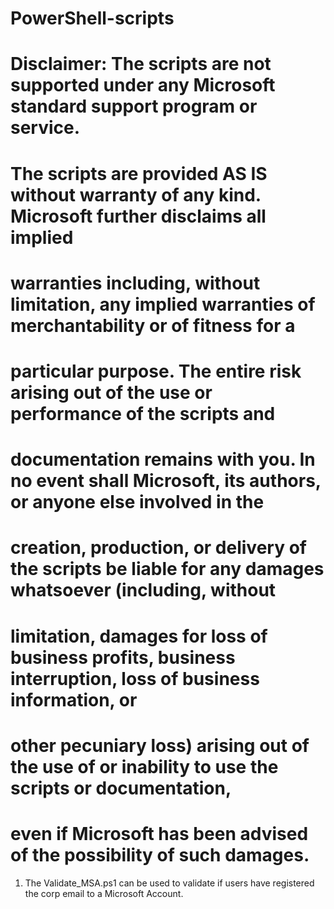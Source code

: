 # PowerShell-scripts
# Disclaimer: The scripts are not supported under any Microsoft standard support program or service. 
# The scripts are provided AS IS without warranty of any kind. Microsoft further disclaims all implied 
# warranties including, without limitation, any implied warranties of merchantability or of fitness for a 
# particular purpose. The entire risk arising out of the use or performance of the scripts and 
# documentation remains with you. In no event shall Microsoft, its authors, or anyone else involved in the 
# creation, production, or delivery of the scripts be liable for any damages whatsoever (including, without 
# limitation, damages for loss of business profits, business interruption, loss of business information, or 
# other pecuniary loss) arising out of the use of or inability to use the scripts or documentation, 
# even if Microsoft has been advised of the possibility of such damages.

1. The Validate_MSA.ps1 can be used to validate if users have registered the corp email to a Microsoft Account.
